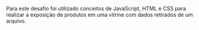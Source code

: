 Para este desafio foi utilizado conceitos de JavaScript, HTML e CSS para realizar a exposição de produtos em uma vitrine
com dados retirados de um arquivo. 